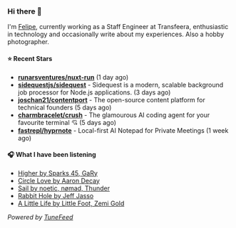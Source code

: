### Hi there 👋

I'm [Felipe](https://felipevm.com), currently working as a Staff Engineer at Transfeera, enthusiastic in technology and occasionally write about my experiences. Also a hobby photographer.

#### ⭐ Recent Stars
- **[runarsventures/nuxt-run](https://github.com/runarsventures/nuxt-run)** (1 day ago)
- **[sidequestjs/sidequest](https://github.com/sidequestjs/sidequest)** - Sidequest is a modern, scalable background job processor for Node.js applications. (3 days ago)
- **[joschan21/contentport](https://github.com/joschan21/contentport)** - The open-source content platform for technical founders (5 days ago)
- **[charmbracelet/crush](https://github.com/charmbracelet/crush)** - The glamourous AI coding agent for your favourite terminal 💘 (5 days ago)
- **[fastrepl/hyprnote](https://github.com/fastrepl/hyprnote)** - Local-first AI Notepad for Private Meetings (1 week ago)

#### 🎧 What I have been listening
- [Higher by Sparks 45, GaRy](https://open.spotify.com/track/0n8bV2Pm5VnDZMeZtlaNjH)
- [Circle Love by Aaron Decay](https://open.spotify.com/track/2FqwygLma0kJ00Ds3Ve9ZM)
- [Sail by noetic, nømad, Thunder](https://open.spotify.com/track/4y57hgZX2BQIC1J05btUR8)
- [Rabbit Hole by Jeff Jasso](https://open.spotify.com/track/55Vn48K8C1ysGH2VBroNxU)
- [A Little Life by Little Foot, Zemi Gold](https://open.spotify.com/track/0F4mAm9xxTxcbfOH8PkltL)

_Powered by [TuneFeed](https://tunefeed.app?ref=github.com)_
